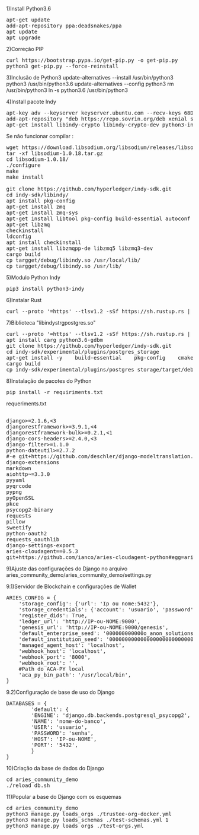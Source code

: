 
1)Install Python3.6
<pre>
apt-get update
add-apt-repository ppa:deadsnakes/ppa
apt update
apt upgrade
</pre>

2)Correção PIP
<pre>
curl https://bootstrap.pypa.io/get-pip.py -o get-pip.py
python3 get-pip.py --force-reinstall
</pre>

3)Inclusão de Python3 
</pre>
update-alternatives --install /usr/bin/python3 python3 /usr/bin/python3.6
update-alternatives --config python3
rm /usr/bin/python3
ln -s python3.6 /usr/bin/python3
</pre>

4)Install pacote Indy
<pre>
apt-key adv --keyserver keyserver.ubuntu.com --recv-keys 68DB5E88
add-apt-repository "deb https://repo.sovrin.org/deb xenial stable
apt-get install libindy-crypto libindy-crypto-dev python3-indy-crypto indy-plenum indy-node indy-anoncreds
</pre>
Se não funcionar compilar : 
<pre>
wget https://download.libsodium.org/libsodium/releases/libsodium-1.0.18.tar.gz
tar -xf libsodium-1.0.18.tar.gz 
cd libsodium-1.0.18/
./configure
make
make install

git clone https://github.com/hyperledger/indy-sdk.git
cd indy-sdk/libindy/
apt install pkg-config
apt-get install zmq
apt-get install zmq-sys
apt-get install libtool pkg-config build-essential autoconf automake uuid-dev
apt-get libzmq
checkinstall
ldconfig
apt install checkinstall
apt-get install libzmqpp-de libzmq5 libzmq3-dev 
cargo build
cp targget/debug/libindy.so /usr/local/lib/
cp targget/debug/libindy.so /usr/lib/
</pre>

5)Modulo Python Indy
<pre>
pip3 install python3-indy
</pre>

6)Instalar Rust
<pre>
curl --proto '=https' --tlsv1.2 -sSf https://sh.rustup.rs | sh
</pre>

7)Biblioteca "libindystrgpostgres.so"
<pre>
curl --proto '=https' --tlsv1.2 -sSf https://sh.rustup.rs | sh
apt install carg python3.6-gdbm
git clone https://github.com/hyperledger/indy-sdk.git
cd indy-sdk/experimental/plugins/postgres_storage
apt-get install -y    build-essential    pkg-config    cmake    libssl-dev    libsqlite3-dev    libzmq3-dev    libncursesw5-dev
cargo build
cp indy-sdk/experimental/plugins/postgres_storage/target/debug/libindystrgpostgres.so /usr/local/lib/python3.6/dist-packages/
</pre>

8)Instalação de pacotes do Python
<pre>
pip install -r requiriments.txt
</pre>
requeriments.txt 
<pre>

django>=2.1.6,<3
djangorestframework>=3.9.1,<4
djangorestframework-bulk>=0.2.1,<1
django-cors-headers>=2.4.0,<3
django-filter>=1.1.0
python-dateutil>=2.7.2
#-e git+https://github.com/deschler/django-modeltranslation.git#egg=django-modeltranslation
django-extensions
markdown
aiohttp~=3.3.0
pyyaml
pyqrcode
pypng
pyOpenSSL
pkce
psycopg2-binary
requests
pillow
sweetify
python-oauth2
requests_oauthlib
django-settings-export
aries-cloudagent==0.5.3
git+https://github.com/ianco/aries-cloudagent-python#egg=aries-cloudagent
</pre>

9)Ajuste das configurações do Django  no arquivo aries_community_demo/aries_community_demo/settings.py

9.1)Servidor de Blockchain e configurações de Wallet
<pre>
ARIES_CONFIG = {
    'storage_config': {'url': 'Ip ou nome:5432'},
    'storage_credentials': {'account': 'usuario', 'password': 'senha', 'admin_account': 'usuario', 'admin_password': 'senha'},
    'register_dids': True,
    'ledger_url': 'http://IP-ou-NOME:9000',
    'genesis_url': 'http://IP-ou-NOME:9000/genesis',
    'default_enterprise_seed': '000000000000o_anon_solutions_inc',
    'default_institution_seed': '00000000000000000000000000000000',
    'managed_agent_host': 'localhost',
    'webhook_host': 'localhost',
    'webhook_port': '8000',
    'webhook_root': '',
    #Path do ACA-PY local
    'aca_py_bin_path': '/usr/local/bin',
}
</pre>

9.2)Configuração de base de uso do Django
<pre>
DATABASES = {
        'default': {
        'ENGINE': 'django.db.backends.postgresql_psycopg2',
        'NAME': 'nome-do-banco',
        'USER': 'usuario',
        'PASSWORD': 'senha',
        'HOST': 'IP-ou-NOME',
        'PORT': '5432',
        }
}
</pre>


10)Criação da base de dados do Django
<pre>
cd aries_community_demo
./reload_db.sh
</pre>

11)Popular a base do Django com os esquemas 
<pre>
cd aries_community_demo
python3 manage.py loads_orgs ./trustee-org-docker.yml
python3 manage.py loads_schemas ./test-schemas.yml 1
python3 manage.py loads_orgs ./test-orgs.yml
</pre>



